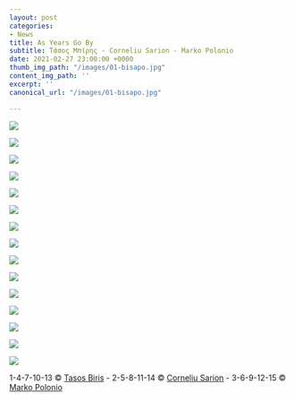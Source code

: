 ```yaml
---
layout: post
categories:
- News
title: As Years Go By
subtitle: Τάσος Μπίρης - Corneliu Sarion - Marko Polonio
date: 2021-02-27 23:00:00 +0000
thumb_img_path: "/images/01-bisapo.jpg"
content_img_path: ''
excerpt: ''
canonical_url: "/images/01-bisapo.jpg"

---
```

![](/images/01-bisapo.jpg)

![](/images/02-bisapo.jpg)

![](/images/03-bisapo.jpg)

![](/images/04-bisapo.jpg)

![](/images/05-bisapo.jpg)

![](/images/06-bisapo.jpg)

![](/images/07-bisapo.jpg)

![](/images/08-92236618_10221736423942210_1973237804053823488_o.jpg)

![](/images/09-bisapo.jpg)

![](/images/10-bisapo.jpg)

![](/images/11-bisapo.jpg)

![](/images/12-bisapo.jpg)

![](/images/13-bisapo.jpg)

![](/images/14-bisapo.jpg)

![](/images/15-bisapo.jpg)

1-4-7-10-13 © <a href="https://www.facebook.com/tasos.biris.108" target="blank">Tasos Biris</a> - 2-5-8-11-14 © <a href="https://www.facebook.com/profile.php?id=100004147575145" target="blank">Corneliu Sarion</a> - 3-6-9-12-15 © <a href="https://www.facebook.com/profile.php?id=100011687118637" target="blank">Marko Polonio</a>